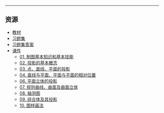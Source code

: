 <!--
## 课程总览  
- 难度评分 Nan / 10 （0 份）  
- 实用评分 Nan / 10 （0 份）  
-->

---

## 资源  
- [教材](https://lz.qaiu.top/parser?url=https://cqu-openlib.lanzout.com/iRc2j1vjmmxe)
- [习题集](https://lz.qaiu.top/parser?url=https://cqu-openlib.lanzout.com/ilroD1vjmfgf)
- [习题集答案](https://lz.qaiu.top/parser?url=https://cqu-openlib.lanzouh.com/iPDzP1uoyh0h)  
- [课件](https://lz.qaiu.top/parser?url=https://cqu-openlib.lanzouh.com/ipZP41uoypqb)
    - [01. 制图基本知识和基本技能](https://lz.qaiu.top/parser?url=https://cqu-openlib.lanzouh.com/iSyYf1uoyu6b)
    - [02. 投影的基本概念](https://lz.qaiu.top/parser?url=https://cqu-openlib.lanzouh.com/i6mFV1uoyu9e)
    - [03. 点、直线、平面的投影](https://lz.qaiu.top/parser?url=https://cqu-openlib.lanzouh.com/iB5WS1uoyudi)
    - [04. 直线与平面、平面与平面的相对位置](https://lz.qaiu.top/parser?url=https://cqu-openlib.lanzouh.com/iWvlC1uoyufa)
    - [06. 平面立体的投影](https://lz.qaiu.top/parser?url=https://cqu-openlib.lanzouh.com/iPE5v1uoyusd)
    - [07. 规则曲线、曲面及曲面立体](https://lz.qaiu.top/parser?url=https://cqu-openlib.lanzouh.com/iSe3K1uoyw2j)
    - [08. 轴测图](https://lz.qaiu.top/parser?url=https://cqu-openlib.lanzouh.com/i6en21uoywna)
    - [09. 组合体及其投影](https://lz.qaiu.top/parser?url=https://cqu-openlib.lanzouh.com/iFqsK1uoyx0d)
    - [10. 图样画法](https://lz.qaiu.top/parser?url=https://cqu-openlib.lanzouh.com/iYtVX1uoyzte)